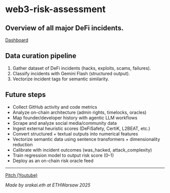 # web3-risk-assessment

## Overview of all major DeFi incidents.

[Dashboard](https://srakai.github.io/web3-risk-assessment/)

## Data curation pipeline

1. Gather dataset of DeFi incidents (hacks, exploits, scams, failures).
2. Classify incidents with Gemini Flash (structured output).
3. Vectorize incident tags for semantic similarity.

## Future steps

- Collect GitHub activity and code metrics
- Analyze on-chain architecture (admin rights, timelocks, oracles)
- Map founder/developer history with agentic LLM workflows
- Scrape and analyze social media/community data
- Ingest external heuristic scores (DeFiSafety, CertiK, L2BEAT, etc.)
- Convert structured + textual outputs into numerical features
- Vectorize semantic data using sentence transformers + dimensionality reduction
- Calibrate with incident outcomes (was_hacked, attack_complexity)
- Train regression model to output risk score (0–1)
- Deploy as an on-chain risk oracle feed

---

[Pitch (Youtube)](https://www.youtube.com/watch?v=bueLpW5I3bQ)

_Made by srakai.eth at ETHWarsaw 2025_
